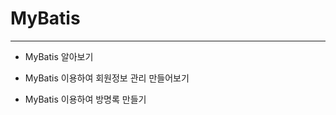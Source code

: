 # MyBatis
---------------------------------------
- MyBatis 알아보기

- MyBatis 이용하여 회원정보 관리 만들어보기

- MyBatis 이용하여 방명록 만들기
